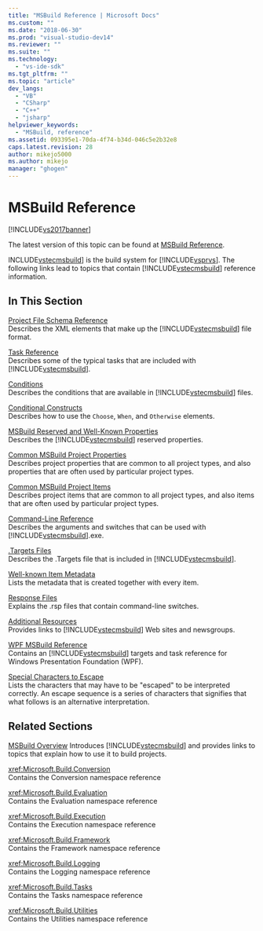 ```yaml
---
title: "MSBuild Reference | Microsoft Docs"
ms.custom: ""
ms.date: "2018-06-30"
ms.prod: "visual-studio-dev14"
ms.reviewer: ""
ms.suite: ""
ms.technology: 
  - "vs-ide-sdk"
ms.tgt_pltfrm: ""
ms.topic: "article"
dev_langs: 
  - "VB"
  - "CSharp"
  - "C++"
  - "jsharp"
helpviewer_keywords: 
  - "MSBuild, reference"
ms.assetid: 093395e1-70da-4f74-b34d-046c5e2b32e8
caps.latest.revision: 28
author: mikejo5000
ms.author: mikejo
manager: "ghogen"
---
```

# MSBuild Reference
[!INCLUDE[vs2017banner](../includes/vs2017banner.md)]

The latest version of this topic can be found at [MSBuild Reference](https://docs.microsoft.com/visualstudio/msbuild/msbuild-reference).  
  
  
INCLUDE[vstecmsbuild](../includes/vstecmsbuild-md.md)] is the build system for [!INCLUDE[vsprvs](../includes/vsprvs-md.md)]. The following links lead to topics that contain [!INCLUDE[vstecmsbuild](../includes/vstecmsbuild-md.md)] reference information.  
  
## In This Section  
 [Project File Schema Reference](../msbuild/msbuild-project-file-schema-reference.md)  
 Describes the XML elements that make up the [!INCLUDE[vstecmsbuild](../includes/vstecmsbuild-md.md)] file format.  
  
 [Task Reference](../msbuild/msbuild-task-reference.md)  
 Describes some of the typical tasks that are included with [!INCLUDE[vstecmsbuild](../includes/vstecmsbuild-md.md)].  
  
 [Conditions](../msbuild/msbuild-conditions.md)  
 Describes the conditions that are available in [!INCLUDE[vstecmsbuild](../includes/vstecmsbuild-md.md)] files.  
  
 [Conditional Constructs](../msbuild/msbuild-conditional-constructs.md)  
 Describes how to use the `Choose`, `When`, and `Otherwise` elements.  
  
 [MSBuild Reserved and Well-Known Properties](../msbuild/msbuild-reserved-and-well-known-properties.md)  
 Describes the [!INCLUDE[vstecmsbuild](../includes/vstecmsbuild-md.md)] reserved properties.  
  
 [Common MSBuild Project Properties](../msbuild/common-msbuild-project-properties.md)  
 Describes project properties that are common to all project types, and also properties that are often used by particular project types.  
  
 [Common MSBuild Project Items](../msbuild/common-msbuild-project-items.md)  
 Describes project items that are common to all project types, and also items that are often used by particular project types.  
  
 [Command-Line Reference](../msbuild/msbuild-command-line-reference.md)  
 Describes the arguments and switches that can be used with [!INCLUDE[vstecmsbuild](../includes/vstecmsbuild-md.md)].exe.  
  
 [.Targets Files](../msbuild/msbuild-dot-targets-files.md)  
 Describes the .Targets file that is included in [!INCLUDE[vstecmsbuild](../includes/vstecmsbuild-md.md)].  
  
 [Well-known Item Metadata](../msbuild/msbuild-well-known-item-metadata.md)  
 Lists the metadata that is created together with every item.  
  
 [Response Files](../msbuild/msbuild-response-files.md)  
 Explains the .rsp files that contain command-line switches.  
  
 [Additional Resources](../msbuild/additional-resources-for-msbuild.md)  
 Provides links to [!INCLUDE[vstecmsbuild](../includes/vstecmsbuild-md.md)] Web sites and newsgroups.  
  
 [WPF MSBuild Reference](../msbuild/wpf-msbuild-reference.md)  
 Contains an [!INCLUDE[vstecmsbuild](../includes/vstecmsbuild-md.md)] targets and task reference for Windows Presentation Foundation (WPF).  
  
 [Special Characters to Escape](../msbuild/special-characters-to-escape.md)  
 Lists the characters that may have to be "escaped" to be interpreted correctly. An escape sequence is a series of characters that signifies that what follows is an alternative interpretation.  
  
## Related Sections  
 [MSBuild Overview](http://msdn.microsoft.com/en-us/e39f13f7-1e1d-4435-95ca-0c222bca071c)
 Introduces [!INCLUDE[vstecmsbuild](../includes/vstecmsbuild-md.md)] and provides links to topics that explain how to use it to build projects.  
  
 <xref:Microsoft.Build.Conversion>  
 Contains the Conversion namespace reference  
  
 <xref:Microsoft.Build.Evaluation>  
 Contains the Evaluation namespace reference  
  
 <xref:Microsoft.Build.Execution>  
 Contains the Execution namespace reference  
  
 <xref:Microsoft.Build.Framework>  
 Contains the Framework namespace reference  
  
 <xref:Microsoft.Build.Logging>  
 Contains the Logging namespace reference  
  
 <xref:Microsoft.Build.Tasks>  
 Contains the Tasks namespace reference  
  
 <xref:Microsoft.Build.Utilities>  
 Contains the Utilities namespace reference



